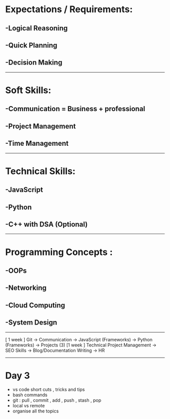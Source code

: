 
# Expectations / Requirements:
## -Logical Reasoning
## -Quick Planning
## -Decision Making


---
# Soft Skills:
## -Communication = Business + professional
## -Project Management
## -Time Management
---
# Technical Skills:
## -JavaScript
## -Python
## -C++ with DSA (Optional)
---
# Programming Concepts :
## -OOPs
## -Networking
## -Cloud Computing
## -System Design
---
[ 1 week ] Git -> Communication -> JavaScript (Frameworks) -> Python (Frameworks) -> Projects (3)
[1 week ] Technical Project Management -> SEO Skills -> Blog/Documentation Writing -> HR

---
# Day 3 
- vs code short cuts , tricks and tips 
- bash commands 
- git : pull , commit , add , push , stash , pop
- local vs remote 
- organise all the topics 
